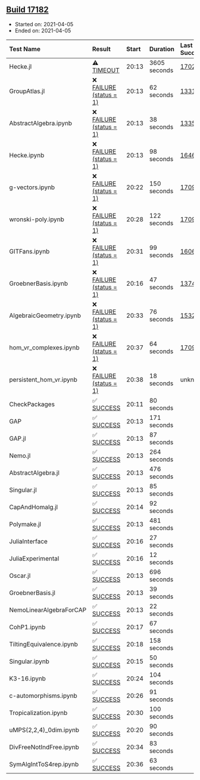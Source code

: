 ## [Build 17182](https://oscarci.mathematik.uni-kl.de/job/oscar/17182/)

* Started on: 2021-04-05
* Ended on: 2021-04-05

| Test Name    | Result | Start | Duration | Last Success | First Failure |
|:-------------|:-------|:------|:---------|:-------------|:--------------|
| Hecke.jl | ⚠ [TIMEOUT](https://oscarci.mathematik.uni-kl.de/job/oscar/17182/artifact/logs/build-17182/Hecke.jl.log) | 20:13 | 3605 seconds | [17022](https://oscarci.mathematik.uni-kl.de/job/oscar/17022/) | [17023](https://oscarci.mathematik.uni-kl.de/job/oscar/17023/) |
| GroupAtlas.jl | ❌ [FAILURE (status = 1)](https://oscarci.mathematik.uni-kl.de/job/oscar/17182/artifact/logs/build-17182/GroupAtlas.jl.log) | 20:13 | 62 seconds | [13311](https://oscarci.mathematik.uni-kl.de/job/oscar/13311/) | [13312](https://oscarci.mathematik.uni-kl.de/job/oscar/13312/) |
| AbstractAlgebra.ipynb | ❌ [FAILURE (status = 1)](https://oscarci.mathematik.uni-kl.de/job/oscar/17182/artifact/logs/build-17182/AbstractAlgebra.ipynb.log) | 20:13 | 38 seconds | [13355](https://oscarci.mathematik.uni-kl.de/job/oscar/13355/) | [13356](https://oscarci.mathematik.uni-kl.de/job/oscar/13356/) |
| Hecke.ipynb | ❌ [FAILURE (status = 1)](https://oscarci.mathematik.uni-kl.de/job/oscar/17182/artifact/logs/build-17182/Hecke.ipynb.log) | 20:13 | 98 seconds | [16463](https://oscarci.mathematik.uni-kl.de/job/oscar/16463/) | [16464](https://oscarci.mathematik.uni-kl.de/job/oscar/16464/) |
| g-vectors.ipynb | ❌ [FAILURE (status = 1)](https://oscarci.mathematik.uni-kl.de/job/oscar/17182/artifact/logs/build-17182/g-vectors.ipynb.log) | 20:22 | 150 seconds | [17099](https://oscarci.mathematik.uni-kl.de/job/oscar/17099/) | [17100](https://oscarci.mathematik.uni-kl.de/job/oscar/17100/) |
| wronski-poly.ipynb | ❌ [FAILURE (status = 1)](https://oscarci.mathematik.uni-kl.de/job/oscar/17182/artifact/logs/build-17182/wronski-poly.ipynb.log) | 20:28 | 122 seconds | [17098](https://oscarci.mathematik.uni-kl.de/job/oscar/17098/) | [17099](https://oscarci.mathematik.uni-kl.de/job/oscar/17099/) |
| GITFans.ipynb | ❌ [FAILURE (status = 1)](https://oscarci.mathematik.uni-kl.de/job/oscar/17182/artifact/logs/build-17182/GITFans.ipynb.log) | 20:31 | 99 seconds | [16068](https://oscarci.mathematik.uni-kl.de/job/oscar/16068/) | [16069](https://oscarci.mathematik.uni-kl.de/job/oscar/16069/) |
| GroebnerBasis.ipynb | ❌ [FAILURE (status = 1)](https://oscarci.mathematik.uni-kl.de/job/oscar/17182/artifact/logs/build-17182/GroebnerBasis.ipynb.log) | 20:16 | 47 seconds | [13748](https://oscarci.mathematik.uni-kl.de/job/oscar/13748/) | [13749](https://oscarci.mathematik.uni-kl.de/job/oscar/13749/) |
| AlgebraicGeometry.ipynb | ❌ [FAILURE (status = 1)](https://oscarci.mathematik.uni-kl.de/job/oscar/17182/artifact/logs/build-17182/AlgebraicGeometry.ipynb.log) | 20:33 | 76 seconds | [15322](https://oscarci.mathematik.uni-kl.de/job/oscar/15322/) | [15323](https://oscarci.mathematik.uni-kl.de/job/oscar/15323/) |
| hom_vr_complexes.ipynb | ❌ [FAILURE (status = 1)](https://oscarci.mathematik.uni-kl.de/job/oscar/17182/artifact/logs/build-17182/hom_vr_complexes.ipynb.log) | 20:37 | 64 seconds | [17099](https://oscarci.mathematik.uni-kl.de/job/oscar/17099/) | [17100](https://oscarci.mathematik.uni-kl.de/job/oscar/17100/) |
| persistent_hom_vr.ipynb | ❌ [FAILURE (status = 1)](https://oscarci.mathematik.uni-kl.de/job/oscar/17182/artifact/logs/build-17182/persistent_hom_vr.ipynb.log) | 20:38 | 18 seconds | unknown | unknown |
| CheckPackages | ✅ [SUCCESS](https://oscarci.mathematik.uni-kl.de/job/oscar/17182/artifact/logs/build-17182/CheckPackages.log) | 20:11 | 80 seconds |  |  |
| GAP | ✅ [SUCCESS](https://oscarci.mathematik.uni-kl.de/job/oscar/17182/artifact/logs/build-17182/GAP.log) | 20:13 | 171 seconds |  |  |
| GAP.jl | ✅ [SUCCESS](https://oscarci.mathematik.uni-kl.de/job/oscar/17182/artifact/logs/build-17182/GAP.jl.log) | 20:13 | 87 seconds |  |  |
| Nemo.jl | ✅ [SUCCESS](https://oscarci.mathematik.uni-kl.de/job/oscar/17182/artifact/logs/build-17182/Nemo.jl.log) | 20:13 | 264 seconds |  |  |
| AbstractAlgebra.jl | ✅ [SUCCESS](https://oscarci.mathematik.uni-kl.de/job/oscar/17182/artifact/logs/build-17182/AbstractAlgebra.jl.log) | 20:13 | 476 seconds |  |  |
| Singular.jl | ✅ [SUCCESS](https://oscarci.mathematik.uni-kl.de/job/oscar/17182/artifact/logs/build-17182/Singular.jl.log) | 20:13 | 85 seconds |  |  |
| CapAndHomalg.jl | ✅ [SUCCESS](https://oscarci.mathematik.uni-kl.de/job/oscar/17182/artifact/logs/build-17182/CapAndHomalg.jl.log) | 20:14 | 92 seconds |  |  |
| Polymake.jl | ✅ [SUCCESS](https://oscarci.mathematik.uni-kl.de/job/oscar/17182/artifact/logs/build-17182/Polymake.jl.log) | 20:13 | 481 seconds |  |  |
| JuliaInterface | ✅ [SUCCESS](https://oscarci.mathematik.uni-kl.de/job/oscar/17182/artifact/logs/build-17182/JuliaInterface.log) | 20:16 | 27 seconds |  |  |
| JuliaExperimental | ✅ [SUCCESS](https://oscarci.mathematik.uni-kl.de/job/oscar/17182/artifact/logs/build-17182/JuliaExperimental.log) | 20:16 | 12 seconds |  |  |
| Oscar.jl | ✅ [SUCCESS](https://oscarci.mathematik.uni-kl.de/job/oscar/17182/artifact/logs/build-17182/Oscar.jl.log) | 20:13 | 696 seconds |  |  |
| GroebnerBasis.jl | ✅ [SUCCESS](https://oscarci.mathematik.uni-kl.de/job/oscar/17182/artifact/logs/build-17182/GroebnerBasis.jl.log) | 20:13 | 39 seconds |  |  |
| NemoLinearAlgebraForCAP | ✅ [SUCCESS](https://oscarci.mathematik.uni-kl.de/job/oscar/17182/artifact/logs/build-17182/NemoLinearAlgebraForCAP.log) | 20:13 | 22 seconds |  |  |
| CohP1.ipynb | ✅ [SUCCESS](https://oscarci.mathematik.uni-kl.de/job/oscar/17182/artifact/logs/build-17182/CohP1.ipynb.log) | 20:17 | 67 seconds |  |  |
| TiltingEquivalence.ipynb | ✅ [SUCCESS](https://oscarci.mathematik.uni-kl.de/job/oscar/17182/artifact/logs/build-17182/TiltingEquivalence.ipynb.log) | 20:18 | 158 seconds |  |  |
| Singular.ipynb | ✅ [SUCCESS](https://oscarci.mathematik.uni-kl.de/job/oscar/17182/artifact/logs/build-17182/Singular.ipynb.log) | 20:15 | 50 seconds |  |  |
| K3-16.ipynb | ✅ [SUCCESS](https://oscarci.mathematik.uni-kl.de/job/oscar/17182/artifact/logs/build-17182/K3-16.ipynb.log) | 20:24 | 104 seconds |  |  |
| c-automorphisms.ipynb | ✅ [SUCCESS](https://oscarci.mathematik.uni-kl.de/job/oscar/17182/artifact/logs/build-17182/c-automorphisms.ipynb.log) | 20:26 | 91 seconds |  |  |
| Tropicalization.ipynb | ✅ [SUCCESS](https://oscarci.mathematik.uni-kl.de/job/oscar/17182/artifact/logs/build-17182/Tropicalization.ipynb.log) | 20:30 | 100 seconds |  |  |
| uMPS(2,2,4)_0dim.ipynb | ✅ [SUCCESS](https://oscarci.mathematik.uni-kl.de/job/oscar/17182/artifact/logs/build-17182/uMPS-2-2-4-_0dim.ipynb.log) | 20:20 | 90 seconds |  |  |
| DivFreeNotIndFree.ipynb | ✅ [SUCCESS](https://oscarci.mathematik.uni-kl.de/job/oscar/17182/artifact/logs/build-17182/DivFreeNotIndFree.ipynb.log) | 20:34 | 83 seconds |  |  |
| SymAlgIntToS4rep.ipynb | ✅ [SUCCESS](https://oscarci.mathematik.uni-kl.de/job/oscar/17182/artifact/logs/build-17182/SymAlgIntToS4rep.ipynb.log) | 20:36 | 63 seconds |  |  |
